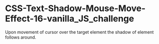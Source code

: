 # CSS-Text-Shadow-Mouse-Move-Effect-16-vanilla_JS_challenge
Upon movement of cursor over the target element the shadow of element follows around.
